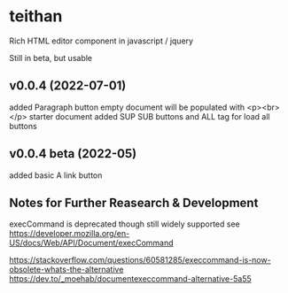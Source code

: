 # teithan
Rich HTML editor component in javascript / jquery

Still in beta, but usable

v0.0.4 (2022-07-01)
------------------------------
added Paragraph button
empty document will be populated with \<p\>\<br\>\<\/p\> starter document
added SUP SUB buttons and ALL tag for load all buttons

v0.0.4 beta (2022-05)
------------------------------
added basic A link button



Notes for Further Reasearch & Development
--------------------------------------------------
execCommand is deprecated though still widely supported
see https://developer.mozilla.org/en-US/docs/Web/API/Document/execCommand

https://stackoverflow.com/questions/60581285/execcommand-is-now-obsolete-whats-the-alternative
https://dev.to/_moehab/documentexeccommand-alternative-5a55
